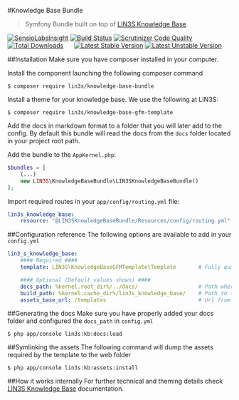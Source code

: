 #Knowledge Base Bundle
> Symfony Bundle built on top of [LIN3S Knowledge Base][1].

[![SensioLabsInsight](https://insight.sensiolabs.com/projects/d1ca762c-2705-4a10-bfc9-3fb91f592d8f/mini.png)](https://insight.sensiolabs.com/projects/d1ca762c-2705-4a10-bfc9-3fb91f592d8f)
[![Build Status](https://travis-ci.org/LIN3S/KnowledgeBaseBundle.svg?branch=master)](https://travis-ci.org/LIN3S/KnowledgeBaseBundle)
[![Scrutinizer Code Quality](https://scrutinizer-ci.com/g/LIN3S/KnowledgeBaseBundle/badges/quality-score.png?b=master)](https://scrutinizer-ci.com/g/LIN3S/KnowledgeBaseBundle/?branch=master)
[![Total Downloads](https://poser.pugx.org/lin3s/knowledge-base-bundle/downloads)](https://packagist.org/packages/lin3s/knowledge-base-bundle)
&nbsp;&nbsp;&nbsp;&nbsp;
[![Latest Stable Version](https://poser.pugx.org/lin3s/knowledge-base-bundle/v/stable.svg)](https://packagist.org/packages/lin3s/knowledge-base-bundle)
[![Latest Unstable Version](https://poser.pugx.org/lin3s/knowledge-base-bundle/v/unstable.svg)](https://packagist.org/packages/lin3s/knowledge-base-bundle)

##Installation
Make sure you have composer installed in your computer.

Install the component launching the following composer command
```shell
$ composer require lin3s/knowledge-base-bundle
```
Install a theme for your knowledge base. We use the following at LIN3S:
```shell
$ composer require lin3s/knowledge-base-gfm-template
```
Add the docs in markdown format to a folder that you will later add to the config. By default this bundle will
read the docs from the `docs` folder located in your project root path.

Add the bundle to the `AppKernel.php`:
```php
$bundles = [
    (...)
    new LIN3S\KnowledgeBaseBundle\LIN3SKnowledgeBaseBundle()
];
```

Import required routes in your `app/config/routing.yml` file:
```yaml
lin3s_knowledge_base:
    resource: "@LIN3SKnowledgeBaseBundle/Resources/config/routing.yml"
```

##Configuration reference
The following options are available to add in your `config.yml`
```yaml
lin3_s_knowledge_base:
    #### Required ####
    template: LIN3S\KnowledgeBaseGFMTemplate\Template       # Fully qualified namespace of the class extending TemplateInterface

    #### Optional (Default values shown) ####
    docs_path: %kernel.root_dir%/../docs/                   # Path where the docs are located
    build_path: %kernel.cache_dir%/lin3s_knowledge_base/    # Path to the cache
    assets_base_url: /templates                             # Url from where the template will fetch the assets
```

##Generating the docs
Make sure you have properly added your docs folder and configured the `docs_path` in `config.yml`
```shell
$ php app/console lin3s:kb:docs:load
```

##Symlinking the assets
The following command will dump the assets required by the template to the web folder
```shell
$ php app/console lin3s:kb:assets:install
```

##How it works internally
For further technical and theming details check [LIN3S Knowledge Base][1] documentation.

[1]: http://github.com/LIN3S/KnowledgeBase
